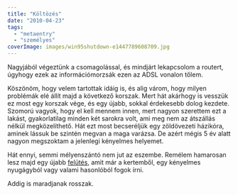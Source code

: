 ```yaml
---
title: "Költözés"
date: "2010-04-23"
tags: 
  - "metaentry"
  - "személyes"
coverImage: images/win95shutdown-e1447789608709.jpg
---
```


Nagyjából végeztünk a csomagolással, és mindjárt lekapcsolom a routert, úgyhogy ezek az információmorzsák ezen az ADSL vonalon tőlem.

Köszönöm, hogy velem tartottak idáig is, és alig várom, hogy milyen problémák elé állít majd a következő korszak. Mert hát akárhogy is vesszük ez most egy korszak vége, és egy újabb, sokkal érdekesebb dolog kezdete. Szomorú vagyok, hogy el kell mennem innen, mert nagyon szerettem ezt a lakást, gyakorlatilag minden két sarokra volt, ami meg nem az átszállás nélkül megközelíthető. Hát ezt most becseréljük egy zöldövezeti házikóra, aminek lássuk be szintén megvan a maga varázsa. De azért mégis 5 év alatt nagyon megszoktam a jelenlegi kényelmes helyemet.

Hát ennyi, semmi mélyenszántó nem jut az eszembe. Remélem hamarosan lesz majd egy újabb [felütés](https://csokavar.hu/blog/2006/04/felutes/), amit már a kertemből, egy kényelmes nyugágyból vagy valami hasonlóból fogok írni.

Addig is maradjanak rosszak.
